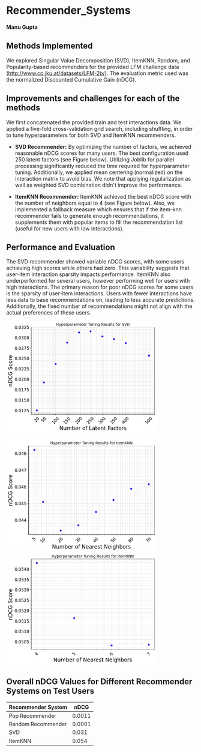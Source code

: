 # Recommender_Systems
**Manu Gupta**

## Methods Implemented
We explored Singular Value Decomposition (SVD), ItemKNN, Random, and Popularity-based recommenders for the provided LFM challenge data (http://www.cp.jku.at/datasets/LFM-2b/). The evaluation metric used was the normalized Discounted Cumulative Gain (nDCG).

## Improvements and challenges for each of the methods
We first concatenated the provided train and test interactions data. We applied a five-fold cross-validation grid search, including shuffling, in order to tune hyperparameters for both SVD and ItemKNN recommenders.

- **SVD Recommender:** By optimizing the number of factors, we achieved reasonable nDCG scores for many users. The best configuration used 250 latent factors (see Figure below). Utilizing Joblib for parallel processing significantly reduced the time required for hyperparameter tuning. Additionally, we applied mean centering (normalized) on the interaction matrix to avoid bias. We note that applying regularization as well as weighted SVD combination didn't improve the performance.

- **ItemKNN Recommender:** ItemKNN achieved the best nDCG score with the number of neighbors equal to 4 (see Figure below). Also, we implemented a fallback measure which ensures that if the item-knn recommender fails to generate enough recommendations, it supplements them with popular items to fill the recommendation list (useful for new users with low interactions).

## Performance and Evaluation
The SVD recommender showed variable nDCG scores, with some users achieving high scores while others had zero. This variability suggests that user-item interaction sparsity impacts performance. ItemKNN also underperformed for several users, however performing well for users with high interactions. The primary reason for poor nDCG scores for some users is the sparsity of user-item interactions. Users with fewer interactions have less data to base recommendations on, leading to less accurate predictions. Additionally, the fixed number of recommendations might not align with the actual preferences of these users.

<img src="figures/hyperparameter_tuning_svd.png" alt="Hyperparameter Tuning Performance for SVD" width="400"/>

<img src="figures/hyperparameter_tuning_ItemKNN_a.png" alt="Hyperparameter Tuning Performance for ItemKNN" width="400"/>  <img src="figures/hyperparameter_tuning_ItemKNN_b.png" alt="Hyperparameter Tuning Performance for ItemKNN" width="400"/>


## Overall nDCG Values for Different Recommender Systems on Test Users

| **Recommender System** | **nDCG** |
|------------------------|----------|
| Pop Recommender        | 0.0011   |
| Random Recommender     | 0.0001   |
| SVD                    | 0.031    |
| ItemKNN                | 0.054    |

